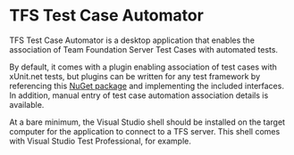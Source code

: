 TFS Test Case Automator
=======================

TFS Test Case Automator is a desktop application that enables the association of Team Foundation Server Test Cases with automated tests.

By default, it comes with a plugin enabling association of test cases with xUnit.net tests, but plugins can be written for any test framework
by referencing this [NuGet package](https://www.nuget.org/packages/TestCaseAutomator.AutomationProviders.Interfaces) and implementing the included interfaces. In addition, manual entry of test case automation association 
details is available.

At a bare minimum, the Visual Studio shell should be installed on the target computer for the application to connect to a TFS server. This shell
comes with Visual Studio Test Professional, for example.